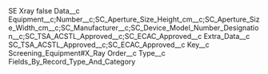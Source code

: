 <?xml version="1.0" encoding="UTF-8"?>
<CustomMetadata xmlns="http://soap.sforce.com/2006/04/metadata" xmlns:xsi="http://www.w3.org/2001/XMLSchema-instance" xmlns:xsd="http://www.w3.org/2001/XMLSchema">
    <label>SE Xray</label>
    <protected>false</protected>
    <values>
        <field>Data__c</field>
        <value xsi:type="xsd:string">Equipment__c;Number__c;SC_Aperture_Size_Height_cm__c;SC_Aperture_Size_Width_cm__c;SC_Manufacturer__c;SC_Device_Model_Number_Designation__c;SC_TSA_ACSTL_Approved__c;SC_ECAC_Approved__c</value>
    </values>
    <values>
        <field>Extra_Data__c</field>
        <value xsi:type="xsd:string">SC_TSA_ACSTL_Approved__c;SC_ECAC_Approved__c</value>
    </values>
    <values>
        <field>Key__c</field>
        <value xsi:type="xsd:string">Screening_Equipment#X_Ray</value>
    </values>
    <values>
        <field>Order__c</field>
        <value xsi:nil="true"/>
    </values>
    <values>
        <field>Type__c</field>
        <value xsi:type="xsd:string">Fields_By_Record_Type_And_Category</value>
    </values>
</CustomMetadata>
